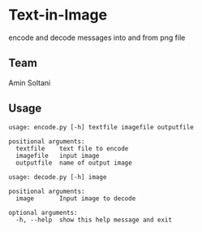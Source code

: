 # Text-in-Image

encode and decode messages into and from png file

## Team

Amin Soltani



## Usage
```
usage: encode.py [-h] textfile imagefile outputfile

positional arguments:
  textfile    text file to encode
  imagefile   input image
  outputfile  name of output image
```

```
usage: decode.py [-h] image

positional arguments:
  image       Input image to decode

optional arguments:
  -h, --help  show this help message and exit
```